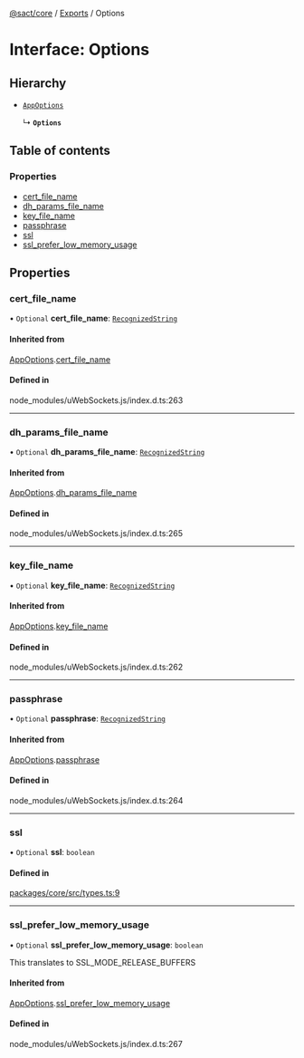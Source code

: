 [@sact/core](../README.md) / [Exports](../modules.md) / Options

# Interface: Options

## Hierarchy

- [`AppOptions`](appoptions.md)

  ↳ **`Options`**

## Table of contents

### Properties

- [cert\_file\_name](options.md#cert_file_name)
- [dh\_params\_file\_name](options.md#dh_params_file_name)
- [key\_file\_name](options.md#key_file_name)
- [passphrase](options.md#passphrase)
- [ssl](options.md#ssl)
- [ssl\_prefer\_low\_memory\_usage](options.md#ssl_prefer_low_memory_usage)

## Properties

### cert\_file\_name

• `Optional` **cert\_file\_name**: [`RecognizedString`](../modules.md#recognizedstring)

#### Inherited from

[AppOptions](appoptions.md).[cert_file_name](appoptions.md#cert_file_name)

#### Defined in

node_modules/uWebSockets.js/index.d.ts:263

___

### dh\_params\_file\_name

• `Optional` **dh\_params\_file\_name**: [`RecognizedString`](../modules.md#recognizedstring)

#### Inherited from

[AppOptions](appoptions.md).[dh_params_file_name](appoptions.md#dh_params_file_name)

#### Defined in

node_modules/uWebSockets.js/index.d.ts:265

___

### key\_file\_name

• `Optional` **key\_file\_name**: [`RecognizedString`](../modules.md#recognizedstring)

#### Inherited from

[AppOptions](appoptions.md).[key_file_name](appoptions.md#key_file_name)

#### Defined in

node_modules/uWebSockets.js/index.d.ts:262

___

### passphrase

• `Optional` **passphrase**: [`RecognizedString`](../modules.md#recognizedstring)

#### Inherited from

[AppOptions](appoptions.md).[passphrase](appoptions.md#passphrase)

#### Defined in

node_modules/uWebSockets.js/index.d.ts:264

___

### ssl

• `Optional` **ssl**: `boolean`

#### Defined in

[packages/core/src/types.ts:9](https://github.com/mattiasewers/sact/blob/df76a34/packages/core/src/types.ts#L9)

___

### ssl\_prefer\_low\_memory\_usage

• `Optional` **ssl\_prefer\_low\_memory\_usage**: `boolean`

This translates to SSL_MODE_RELEASE_BUFFERS

#### Inherited from

[AppOptions](appoptions.md).[ssl_prefer_low_memory_usage](appoptions.md#ssl_prefer_low_memory_usage)

#### Defined in

node_modules/uWebSockets.js/index.d.ts:267
